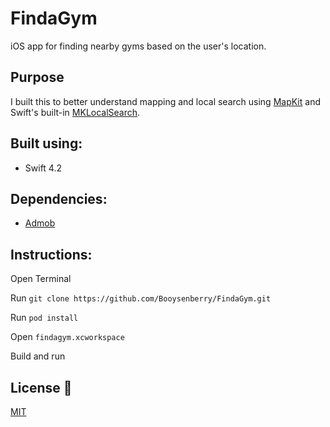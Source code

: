 # FindaGym
iOS app for finding nearby gyms based on the user's location.

## Purpose
I built this to better understand mapping and local search using [MapKit](https://developer.apple.com/documentation/mapkit) and Swift's built-in [MKLocalSearch](https://developer.apple.com/documentation/mapkit/mklocalsearch). 

## Built using:
* Swift 4.2

## Dependencies:
* [Admob](https://developers.google.com/admob/ios/quick-start)


## Instructions:

Open Terminal 

Run `git clone https://github.com/Booysenberry/FindaGym.git`

Run `pod install`

Open `findagym.xcworkspace`

Build and run

## License 🎁 
[MIT](https://choosealicense.com/licenses/mit/)
